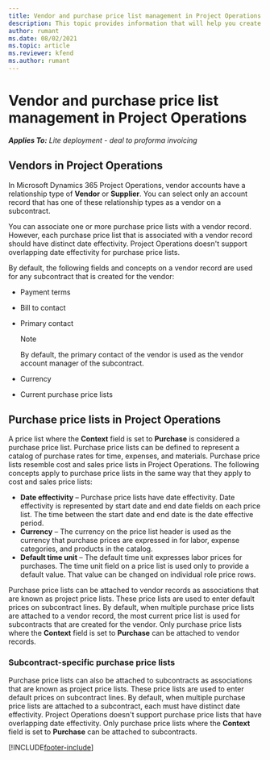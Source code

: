 ```yaml
---
title: Vendor and purchase price list management in Project Operations
description: This topic provides information that will help you create and maintain vendor data and purchase price lists for subcontracting.
author: rumant
ms.date: 08/02/2021
ms.topic: article
ms.reviewer: kfend 
ms.author: rumant
---
```


# Vendor and purchase price list management in Project Operations

_**Applies To:** Lite deployment - deal to proforma invoicing_

## Vendors in Project Operations

In Microsoft Dynamics 365 Project Operations, vendor accounts have a relationship type of **Vendor** or **Supplier**. You can select only an account record that has one of these relationship types as a vendor on a subcontract.

You can associate one or more purchase price lists with a vendor record. However, each purchase price list that is associated with a vendor record should have distinct date effectivity. Project Operations doesn't support overlapping date effectivity for purchase price lists.

By default, the following fields and concepts on a vendor record are used for any subcontract that is created for the vendor:

- Payment terms
- Bill to contact
- Primary contact

    > [!NOTE]
    > By default, the primary contact of the vendor is used as the vendor account manager of the subcontract.

- Currency
- Current purchase price lists

## Purchase price lists in Project Operations

A price list where the **Context** field is set to **Purchase** is considered a purchase price list. Purchase price lists can be defined to represent a catalog of purchase rates for time, expenses, and materials. Purchase price lists resemble cost and sales price lists in Project Operations. The following concepts apply to purchase price lists in the same way that they apply to cost and sales price lists:

- **Date effectivity** – Purchase price lists have date effectivity. Date effectivity is represented by start date and end date fields on each price list. The time between the start date and end date is the date effective period.
- **Currency** – The currency on the price list header is used as the currency that purchase prices are expressed in for labor, expense categories, and products in the catalog.
- **Default time unit** – The default time unit expresses labor prices for purchases. The time unit field on a price list is used only to provide a default value. That value can be changed on individual role price rows.

Purchase price lists can be attached to vendor records as associations that are known as project price lists. These price lists are used to enter default prices on subcontract lines. By default, when multiple purchase price lists are attached to a vendor record, the most current price list is used for subcontracts that are created for the vendor. Only purchase price lists where the **Context** field is set to **Purchase** can be attached to vendor records.

### Subcontract-specific purchase price lists

Purchase price lists can also be attached to subcontracts as associations that are known as project price lists. These price lists are used to enter default prices on subcontract lines. By default, when multiple purchase price lists are attached to a subcontract, each must have distinct date effectivity. Project Operations doesn't support purchase price lists that have overlapping date effectivity. Only purchase price lists where the **Context** field is set to **Purchase** can be attached to subcontracts.

[!INCLUDE[footer-include](../../includes/footer-banner.md)]
